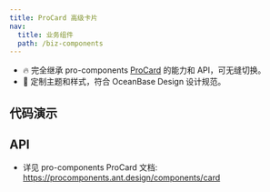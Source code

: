 ```yaml
---
title: ProCard 高级卡片
nav:
  title: 业务组件
  path: /biz-components
---
```


- 🔥 完全继承 pro-components [ProCard](https://procomponents.ant.design/components/card) 的能力和 API，可无缝切换。
- 💄 定制主题和样式，符合 OceanBase Design 设计规范。

## 代码演示

<!-- prettier-ignore -->
<code src="./demo/basic.tsx" title="基本"></code>
<code src="./demo/ghost.tsx" title="ghost 模式" description="去掉卡片背景颜色和内容区域的 padding"></code>
<code src="./demo/collapsible.tsx" title="卡片可折叠"></code>
<code src="../../../design/src/table/demo/pro-card-table.tsx" title="和 Table 组合使用"></code>

## API

- 详见 pro-components ProCard 文档: https://procomponents.ant.design/components/card
